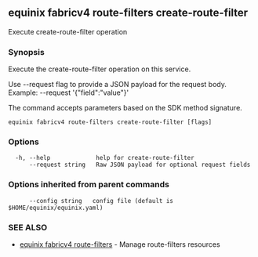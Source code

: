 ## equinix fabricv4 route-filters create-route-filter

Execute create-route-filter operation

### Synopsis

Execute the create-route-filter operation on this service.

Use --request flag to provide a JSON payload for the request body.
Example: --request '{"field":"value"}'

The command accepts parameters based on the SDK method signature.

```
equinix fabricv4 route-filters create-route-filter [flags]
```

### Options

```
  -h, --help             help for create-route-filter
      --request string   Raw JSON payload for optional request fields
```

### Options inherited from parent commands

```
      --config string   config file (default is $HOME/equinix/equinix.yaml)
```

### SEE ALSO

* [equinix fabricv4 route-filters](equinix_fabricv4_route-filters.md)	 - Manage route-filters resources

